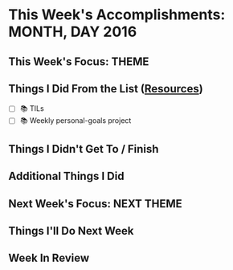 # This Week's Accomplishments: **MONTH, DAY** 2016

## This Week's Focus: **THEME**

## Things I Did From the List ([Resources](resources.md))

- [ ] :books: TILs
- [ ] :books: Weekly personal-goals project

## Things I Didn't Get To / Finish

## Additional Things I Did

## Next Week's Focus: **NEXT THEME**

## Things I'll Do Next Week

## Week In Review
